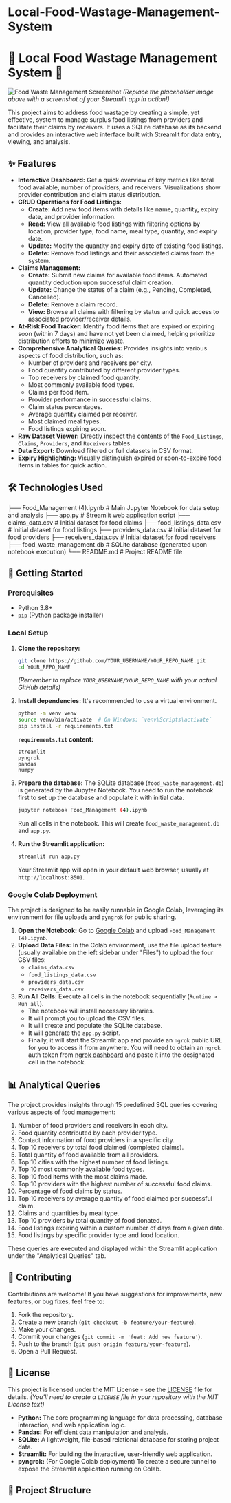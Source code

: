 # Local-Food-Wastage-Management-System

# 🍔 Local Food Wastage Management System 🍎

![Food Waste Management Screenshot]([https://via.placeholder.com/800x400?text=App+Screenshot+Here](https://github.com/ompatilonmail/Local-Food-Wastage-Management-System/blob/main/Screenshot%202025-08-22%20001219.png)) 
*(Replace the placeholder image above with a screenshot of your Streamlit app in action!)*

This project aims to address food wastage by creating a simple, yet effective, system to manage surplus food listings from providers and facilitate their claims by receivers. It uses a SQLite database as its backend and provides an interactive web interface built with Streamlit for data entry, viewing, and analysis.

## ✨ Features

*   **Interactive Dashboard:** Get a quick overview of key metrics like total food available, number of providers, and receivers. Visualizations show provider contribution and claim status distribution.
*   **CRUD Operations for Food Listings:**
    *   **Create:** Add new food items with details like name, quantity, expiry date, and provider information.
    *   **Read:** View all available food listings with filtering options by location, provider type, food name, meal type, quantity, and expiry date.
    *   **Update:** Modify the quantity and expiry date of existing food listings.
    *   **Delete:** Remove food listings and their associated claims from the system.
*   **Claims Management:**
    *   **Create:** Submit new claims for available food items. Automated quantity deduction upon successful claim creation.
    *   **Update:** Change the status of a claim (e.g., Pending, Completed, Cancelled).
    *   **Delete:** Remove a claim record.
    *   **View:** Browse all claims with filtering by status and quick access to associated provider/receiver details.
*   **At-Risk Food Tracker:** Identify food items that are expired or expiring soon (within 7 days) and have not yet been claimed, helping prioritize distribution efforts to minimize waste.
*   **Comprehensive Analytical Queries:** Provides insights into various aspects of food distribution, such as:
    *   Number of providers and receivers per city.
    *   Food quantity contributed by different provider types.
    *   Top receivers by claimed food quantity.
    *   Most commonly available food types.
    *   Claims per food item.
    *   Provider performance in successful claims.
    *   Claim status percentages.
    *   Average quantity claimed per receiver.
    *   Most claimed meal types.
    *   Food listings expiring soon.
*   **Raw Dataset Viewer:** Directly inspect the contents of the `Food_Listings`, `Claims`, `Providers`, and `Receivers` tables.
*   **Data Export:** Download filtered or full datasets in CSV format.
*   **Expiry Highlighting:** Visually distinguish expired or soon-to-expire food items in tables for quick action.

## 🛠️ Technologies Used
├── Food_Management (4).ipynb # Main Jupyter Notebook for data setup and analysis
├── app.py # Streamlit web application script
├── claims_data.csv # Initial dataset for food claims
├── food_listings_data.csv # Initial dataset for food listings
├── providers_data.csv # Initial dataset for food providers
├── receivers_data.csv # Initial dataset for food receivers
├── food_waste_management.db # SQLite database (generated upon notebook execution)
└── README.md # Project README file


## 🚀 Getting Started

### Prerequisites

*   Python 3.8+
*   `pip` (Python package installer)

### Local Setup

1.  **Clone the repository:**
    ```bash
    git clone https://github.com/YOUR_USERNAME/YOUR_REPO_NAME.git
    cd YOUR_REPO_NAME
    ```
    *(Remember to replace `YOUR_USERNAME/YOUR_REPO_NAME` with your actual GitHub details)*

2.  **Install dependencies:**
    It's recommended to use a virtual environment.
    ```bash
    python -m venv venv
    source venv/bin/activate  # On Windows: `venv\Scripts\activate`
    pip install -r requirements.txt
    ```

    **`requirements.txt` content:**
    ```
    streamlit
    pyngrok
    pandas
    numpy
    ```

3.  **Prepare the database:**
    The SQLite database (`food_waste_management.db`) is generated by the Jupyter Notebook. You need to run the notebook first to set up the database and populate it with initial data.
    ```bash
    jupyter notebook Food_Management (4).ipynb
    ```
    Run all cells in the notebook. This will create `food_waste_management.db` and `app.py`.

4.  **Run the Streamlit application:**
    ```bash
    streamlit run app.py
    ```
    Your Streamlit app will open in your default web browser, usually at `http://localhost:8501`.

### Google Colab Deployment

The project is designed to be easily runnable in Google Colab, leveraging its environment for file uploads and `pyngrok` for public sharing.

1.  **Open the Notebook:** Go to [Google Colab](https://colab.research.google.com/) and upload `Food_Management (4).ipynb`.
2.  **Upload Data Files:** In the Colab environment, use the file upload feature (usually available on the left sidebar under "Files") to upload the four CSV files:
    *   `claims_data.csv`
    *   `food_listings_data.csv`
    *   `providers_data.csv`
    *   `receivers_data.csv`
3.  **Run All Cells:** Execute all cells in the notebook sequentially (`Runtime > Run all`).
    *   The notebook will install necessary libraries.
    *   It will prompt you to upload the CSV files.
    *   It will create and populate the SQLite database.
    *   It will generate the `app.py` script.
    *   Finally, it will start the Streamlit app and provide an `ngrok` public URL for you to access it from anywhere. You will need to obtain an `ngrok` auth token from [ngrok dashboard](https://dashboard.ngrok.com/get-started/your-authtoken) and paste it into the designated cell in the notebook.

## 📊 Analytical Queries

The project provides insights through 15 predefined SQL queries covering various aspects of food management:

1.  Number of food providers and receivers in each city.
2.  Food quantity contributed by each provider type.
3.  Contact information of food providers in a specific city.
4.  Top 10 receivers by total food claimed (completed claims).
5.  Total quantity of food available from all providers.
6.  Top 10 cities with the highest number of food listings.
7.  Top 10 most commonly available food types.
8.  Top 10 food items with the most claims made.
9.  Top 10 providers with the highest number of successful food claims.
10. Percentage of food claims by status.
11. Top 10 receivers by average quantity of food claimed per successful claim.
12. Claims and quantities by meal type.
13. Top 10 providers by total quantity of food donated.
14. Food listings expiring within a custom number of days from a given date.
15. Food listings by specific provider type and food location.

These queries are executed and displayed within the Streamlit application under the "Analytical Queries" tab.

## 🤝 Contributing

Contributions are welcome! If you have suggestions for improvements, new features, or bug fixes, feel free to:

1.  Fork the repository.
2.  Create a new branch (`git checkout -b feature/your-feature`).
3.  Make your changes.
4.  Commit your changes (`git commit -m 'feat: Add new feature'`).
5.  Push to the branch (`git push origin feature/your-feature`).
6.  Open a Pull Request.

## 📄 License

This project is licensed under the MIT License - see the [LICENSE](LICENSE) file for details.
*(You'll need to create a `LICENSE` file in your repository with the MIT License text)*
*   **Python:** The core programming language for data processing, database interaction, and web application logic.
*   **Pandas:** For efficient data manipulation and analysis.
*   **SQLite:** A lightweight, file-based relational database for storing project data.
*   **Streamlit:** For building the interactive, user-friendly web application.
*   **pyngrok:** (For Google Colab deployment) To create a secure tunnel to expose the Streamlit application running on Colab.

## 📁 Project Structure
